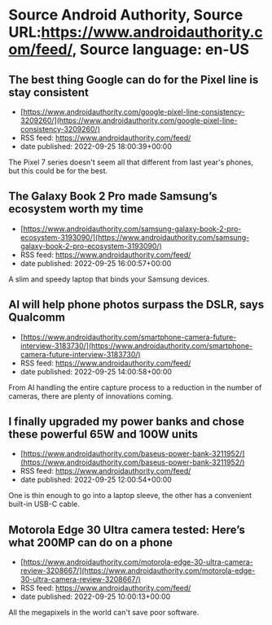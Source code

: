 # Source Android Authority, Source URL:https://www.androidauthority.com/feed/, Source language: en-US

## The best thing Google can do for the Pixel line is stay consistent
 - [https://www.androidauthority.com/google-pixel-line-consistency-3209260/](https://www.androidauthority.com/google-pixel-line-consistency-3209260/)
 - RSS feed: https://www.androidauthority.com/feed/
 - date published: 2022-09-25 18:00:39+00:00

The Pixel 7 series doesn't seem all that different from last year's phones, but this could be for the best.

## The Galaxy Book 2 Pro made Samsung’s ecosystem worth my time
 - [https://www.androidauthority.com/samsung-galaxy-book-2-pro-ecosystem-3193090/](https://www.androidauthority.com/samsung-galaxy-book-2-pro-ecosystem-3193090/)
 - RSS feed: https://www.androidauthority.com/feed/
 - date published: 2022-09-25 16:00:57+00:00

A slim and speedy laptop that binds your Samsung devices.

## AI will help phone photos surpass the DSLR, says Qualcomm
 - [https://www.androidauthority.com/smartphone-camera-future-interview-3183730/](https://www.androidauthority.com/smartphone-camera-future-interview-3183730/)
 - RSS feed: https://www.androidauthority.com/feed/
 - date published: 2022-09-25 14:00:58+00:00

From AI handling the entire capture process to a reduction in the number of cameras, there are plenty of innovations coming.

## I finally upgraded my power banks and chose these powerful 65W and 100W units
 - [https://www.androidauthority.com/baseus-power-bank-3211952/](https://www.androidauthority.com/baseus-power-bank-3211952/)
 - RSS feed: https://www.androidauthority.com/feed/
 - date published: 2022-09-25 12:00:54+00:00

One is thin enough to go into a laptop sleeve, the other has a convenient built-in USB-C cable.

## Motorola Edge 30 Ultra camera tested: Here’s what 200MP can do on a phone
 - [https://www.androidauthority.com/motorola-edge-30-ultra-camera-review-3208667/](https://www.androidauthority.com/motorola-edge-30-ultra-camera-review-3208667/)
 - RSS feed: https://www.androidauthority.com/feed/
 - date published: 2022-09-25 10:00:13+00:00

All the megapixels in the world can't save poor software.
